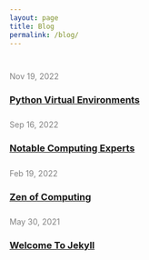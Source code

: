 ```yaml
---
layout: page
title: Blog
permalink: /blog/
---
```






<div style = "margin: 3em auto auto 0;">
    <div style = "margin-bottom: 1.8em">
        <span style="font-size: 14px; color: #828282;">Nov 19, 2022</span>
        <h3><a href="/posts/2022-11-19-python-virtual-environments">Python Virtual Environments</a></h3>
    </div>
    <div style = "margin-bottom: 1.8em">
        <span style="font-size: 14px; color: #828282;">Sep 16, 2022</span>
        <h3><a href="/posts/2022-09-16-notable-computing-experts">Notable Computing Experts</a></h3>
    </div>
    <div style = "margin-bottom: 1.8em">
        <span style="font-size: 14px; color: #828282;">Feb 19, 2022</span>
        <h3><a href="/posts/2022-02-19-zen-of-computing">Zen of Computing</a></h3>
    </div>
    <div style = "margin-bottom: 1.8em">
        <span style="font-size: 14px; color: #828282;">May 30, 2021</span>
        <h3><a href="/posts/2021-05-30-welcome-to-jekyll">Welcome To Jekyll</a></h3>
    </div>
</div>


